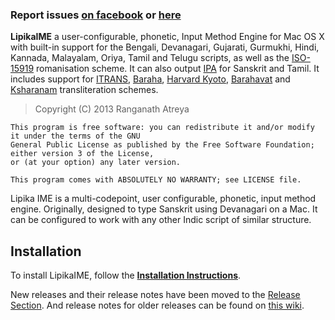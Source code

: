 ### Report issues [on facebook](https://www.facebook.com/groups/lipika.ime) or [here](https://github.com/ratreya/Lipika_IME/issues) ###

__LipikaIME__ a user-configurable, phonetic, Input Method Engine for Mac OS X with built-in support for the Bengali, Devanagari, Gujarati, Gurmukhi, Hindi, Kannada, Malayalam, Oriya, Tamil and Telugu scripts, as well as the [ISO-15919](http://en.wikipedia.org/wiki/ISO_15919) romanisation scheme. It can also output [IPA](http://en.wikipedia.org/wiki/International_Phonetic_Alphabet) for Sanskrit and Tamil. It includes support for [ITRANS](http://www.aczoom.com/itrans/#onlinedocs), [Baraha](http://www.baraha.com/help/Keyboards/phonetic_keyboard.htm), [Harvard Kyoto](http://en.wikipedia.org/wiki/Harvard-Kyoto), [Barahavat](http://daivajnanam.blogspot.com/p/barahavat.html) and [Ksharanam](http://blog.ambari.sh/2014/03/a-custom-keymap-for-indian-languages.html) transliteration schemes.

> Copyright (C) 2013 Ranganath Atreya

```
This program is free software: you can redistribute it and/or modify it under the terms of the GNU 
General Public License as published by the Free Software Foundation; either version 3 of the License, 
or (at your option) any later version.

This program comes with ABSOLUTELY NO WARRANTY; see LICENSE file.
```

Lipika IME is a multi-codepoint, user configurable, phonetic, input method engine. Originally, designed to type Sanskrit using Devanagari on a Mac. It can be configured to work with any other Indic script of similar structure.

Installation
------------
To install LipikaIME, follow the **[Installation Instructions](https://github.com/ratreya/Lipika_IME/wiki)**.

New releases and their release notes have been moved to the [Release Section](https://github.com/ratreya/Lipika_IME/releases). And release notes for older releases can be found on [this wiki](https://github.com/ratreya/Lipika_IME/wiki/Old-Release-Notes).
